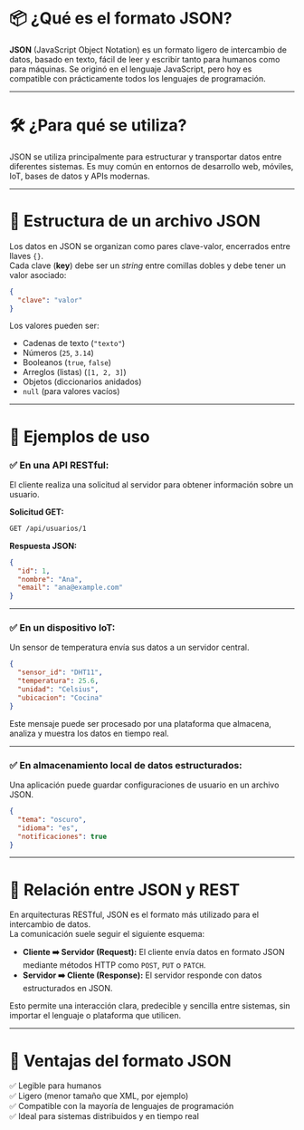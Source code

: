 

# 📦 ¿Qué es el formato JSON?

**JSON** (JavaScript Object Notation) es un formato ligero de intercambio de datos, basado en texto, fácil de leer y escribir tanto para humanos como para máquinas. Se originó en el lenguaje JavaScript, pero hoy es compatible con prácticamente todos los lenguajes de programación.

---

# 🛠️ ¿Para qué se utiliza?

JSON se utiliza principalmente para estructurar y transportar datos entre diferentes sistemas. Es muy común en entornos de desarrollo web, móviles, IoT, bases de datos y APIs modernas.

---

# 📐 Estructura de un archivo JSON

Los datos en JSON se organizan como pares clave-valor, encerrados entre llaves `{}`.  
Cada clave (**key**) debe ser un *string* entre comillas dobles y debe tener un valor asociado:

```json
{
  "clave": "valor"
}
```

Los valores pueden ser:

- Cadenas de texto (`"texto"`)
- Números (`25`, `3.14`)
- Booleanos (`true`, `false`)
- Arreglos (listas) (`[1, 2, 3]`)
- Objetos (diccionarios anidados)
- `null` (para valores vacíos)

---

# 🧠 Ejemplos de uso

### ✅ En una API RESTful:

El cliente realiza una solicitud al servidor para obtener información sobre un usuario.

**Solicitud GET:**
```bash
GET /api/usuarios/1
```

**Respuesta JSON:**
```json
{
  "id": 1,
  "nombre": "Ana",
  "email": "ana@example.com"
}
```

---

### ✅ En un dispositivo IoT:

Un sensor de temperatura envía sus datos a un servidor central.

```json
{
  "sensor_id": "DHT11",
  "temperatura": 25.6,
  "unidad": "Celsius",
  "ubicacion": "Cocina"
}
```

Este mensaje puede ser procesado por una plataforma que almacena, analiza y muestra los datos en tiempo real.

---

### ✅ En almacenamiento local de datos estructurados:

Una aplicación puede guardar configuraciones de usuario en un archivo JSON.

```json
{
  "tema": "oscuro",
  "idioma": "es",
  "notificaciones": true
}
```

---

# 🔗 Relación entre JSON y REST

En arquitecturas RESTful, JSON es el formato más utilizado para el intercambio de datos.  
La comunicación suele seguir el siguiente esquema:

- **Cliente ➡️ Servidor (Request):** El cliente envía datos en formato JSON mediante métodos HTTP como `POST`, `PUT` o `PATCH`.
- **Servidor ➡️ Cliente (Response):** El servidor responde con datos estructurados en JSON.

Esto permite una interacción clara, predecible y sencilla entre sistemas, sin importar el lenguaje o plataforma que utilicen.

---

# 📝 Ventajas del formato JSON

✅ Legible para humanos  
✅ Ligero (menor tamaño que XML, por ejemplo)  
✅ Compatible con la mayoría de lenguajes de programación  
✅ Ideal para sistemas distribuidos y en tiempo real
